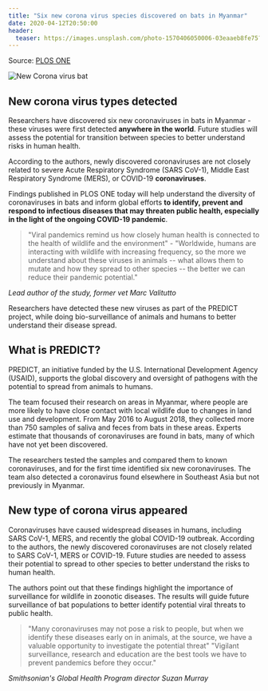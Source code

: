 ```yaml
---
title: "Six new corona virus species discovered on bats in Myanmar"
date: 2020-04-12T20:50:00
header:
  teaser: https://images.unsplash.com/photo-1570406050006-03eaaeb8fe75?ixlib=rb-1.2.1&ixid=eyJhcHBfaWQiOjEyMDd9&auto=format&fit=crop&w=1354&q=80
---
```

Source: [PLOS ONE](https://journals.plos.org/plosone/article?id=10.1371/journal.pone.0230802)

![New Corona virus bat](https://images.unsplash.com/photo-1570406050006-03eaaeb8fe75?ixlib=rb-1.2.1&ixid=eyJhcHBfaWQiOjEyMDd9&auto=format&fit=crop&w=1354&q=80)

New corona virus types detected
-
Researchers have discovered six new coronaviruses in bats in Myanmar - these viruses were first detected **anywhere in the world**. Future studies will assess the potential for transition between species to better understand risks in human health.

According to the authors, newly discovered coronaviruses are not closely related to severe Acute Respiratory Syndrome (SARS CoV-1), Middle East Respiratory Syndrome (MERS), or COVID-19 **coronaviruses**.

Findings published in PLOS ONE today will help understand the diversity of coronaviruses in bats and inform global efforts **to identify, prevent and respond to infectious diseases that may threaten public health, especially in the light of the ongoing COVID-19 pandemic**.

> "Viral pandemics remind us how closely human health is connected to the health of wildlife and the environment" - "Worldwide, humans are interacting with wildlife with increasing frequency, so the more we understand about these viruses in animals -- what allows them to mutate and how they spread to other species -- the better we can reduce their pandemic potential."

<cite>Lead author of the study, former vet Marc Valitutto</cite>

Researchers have detected these new viruses as part of the PREDICT project, while doing bio-surveillance of animals and humans to better understand their disease spread.

What is PREDICT?
-
PREDICT, an initiative funded by the U.S. International Development Agency (USAID), supports the global discovery and oversight of pathogens with the potential to spread from animals to humans.

The team focused their research on areas in Myanmar, where people are more likely to have close contact with local wildlife due to changes in land use and development. From May 2016 to August 2018, they collected more than 750 samples of saliva and feces from bats in these areas. Experts estimate that thousands of coronaviruses are found in bats, many of which have not yet been discovered.

The researchers tested the samples and compared them to known coronaviruses, and for the first time identified six new coronaviruses. The team also detected a coronavirus found elsewhere in Southeast Asia but not previously in Myanmar.

New type of corona virus appeared
-
Coronaviruses have caused widespread diseases in humans, including SARS CoV-1, MERS, and recently the global COVID-19 outbreak. According to the authors, the newly discovered coronaviruses are not closely related to SARS CoV-1, MERS or COVID-19. Future studies are needed to assess their potential to spread to other species to better understand the risks to human health.

The authors point out that these findings highlight the importance of surveillance for wildlife in zoonotic diseases. The results will guide future surveillance of bat populations to better identify potential viral threats to public health.

> "Many coronaviruses may not pose a risk to people, but when we identify these diseases early on in animals, at the source, we have a valuable opportunity to investigate the potential threat" "Vigilant surveillance, research and education are the best tools we have to prevent pandemics before they occur."

<cite>Smithsonian's Global Health Program director Suzan Murray</cite>
